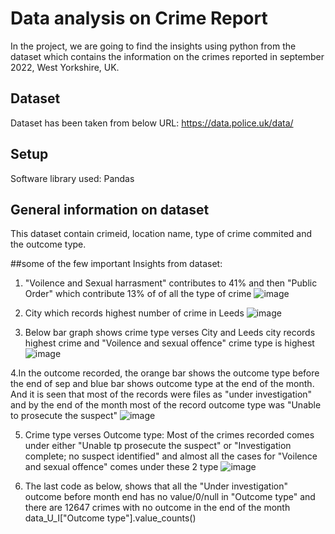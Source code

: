 # Data analysis on Crime Report
In the project, we are going to find the insights using python from the dataset which contains the information on the crimes reported in september 2022, West Yorkshire, UK.

## Dataset
Dataset has been taken from below URL:
https://data.police.uk/data/

## Setup
Software library used: Pandas

## General information on dataset
This dataset contain crimeid, location name, type of crime commited and the outcome type.

##some of the few important Insights from dataset:

1. "Voilence and Sexual harrasment" contributes to 41% and then "Public Order" which contribute 13% of of all the type of crime
![image](https://user-images.githubusercontent.com/68961996/210666641-6b028fad-157f-4b70-b099-e11b7cfeaa3f.png)

2. City which records highest number of crime in Leeds
![image](https://user-images.githubusercontent.com/68961996/210667117-27eccfb7-650c-4768-aca0-9d383b7503d9.png)

3. Below bar graph shows crime type verses City and Leeds city records highest crime and "Voilence and sexual offence" crime type is highest
![image](https://user-images.githubusercontent.com/68961996/210667399-44cc8fd8-3e5a-49d8-b321-c609386ad944.png)

4.In the outcome recorded, the orange bar shows the outcome type before the end of sep and blue bar shows outcome type at the end of the month.
And it is seen that most of the records were files as "under investigation" and by the end of the month most of the record outcome type was "Unable to prosecute the suspect"
![image](https://user-images.githubusercontent.com/68961996/210668007-959a11a7-75b4-46d6-878f-5760da869ced.png)

5. Crime type verses Outcome type: Most of the crimes recorded comes under either "Unable tp prosecute the suspect" or "Investigation complete; no suspect identified" and almost all the cases for "Voilence and sexual offence" comes under these 2 type
![image](https://user-images.githubusercontent.com/68961996/210668734-e0ef3a91-0513-40a7-af47-7a807f67ebe2.png)

6. The last code as below, shows that all the "Under investigation" outcome before month end has no value/0/null in "Outcome type" and there are 12647 crimes with no outcome in the end of the month
data_U_I["Outcome type"].value_counts() 

                                     

